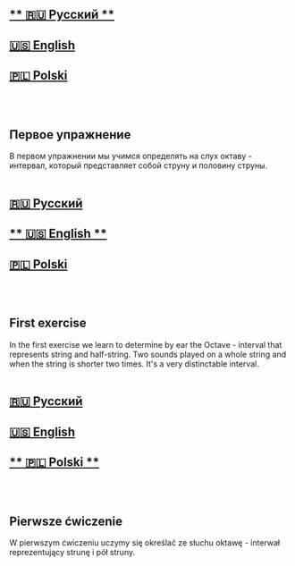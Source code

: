 <span id="ru"><h2><a href="#ru"> ** 🇷🇺 Русский ** </a> </h2><h2><a href="#en">  🇺🇸 English  </a> </h2><h2><a href="#pl">  🇵🇱 Polski  </a> </h2></span><br><br>
## Первое упражнение

В первом упражнении мы учимся определять на слух октаву - интервал, который представляет собой струну и половину струны.<br><br>
<span id="en"><h2><a href="#ru">  🇷🇺 Русский  </a> </h2><h2><a href="#en"> ** 🇺🇸 English ** </a> </h2><h2><a href="#pl">  🇵🇱 Polski  </a> </h2></span><br><br>
## First exercise

In the first exercise we learn to determine  by ear the Octave  -  interval that represents string and half-string.
Two sounds played on a whole string and when the string is shorter two times.
It's a very distinctable interval.<br><br>
<span id="pl"><h2><a href="#ru">  🇷🇺 Русский  </a> </h2><h2><a href="#en">  🇺🇸 English  </a> </h2><h2><a href="#pl"> ** 🇵🇱 Polski ** </a> </h2></span><br><br>
## Pierwsze ćwiczenie

W pierwszym ćwiczeniu uczymy się określać ze słuchu oktawę - interwał reprezentujący strunę i pół struny.<br><br>
